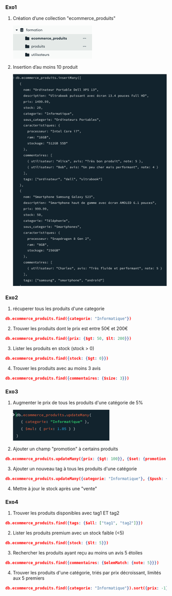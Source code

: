 ### Exo1

1. Création d’une collection "ecommerce_produits"

    ![ajout collection](image/image1.png)

2. Insertion d’au moins 10 produit

    ![ajout collection](image/image2.png)


### Exo2

1. récuperer tous les produits d'une categorie
```json
db.ecommerce_produits.find({categorie: "Informatique"})
```

2. Trouver les produits dont le prix est entre 50€ et 200€
```json
db.ecommerce_produits.find({prix: {$gt: 50, $lt: 200}})
```

3. Lister les produits en stock (stock > 0)
```json
db.ecommerce_produits.find({stock: {$gt: 0}})
```

4. Trouver les produits avec au moins 3 avis
```json
db.ecommerce_produits.find({commentaires: {$size: 3}})
```

### Exo3

1. Augmenter le prix de tous les produits d'une catégorie de 5%

    ![ajout collection](image/image3.png)

2. Ajouter un champ "promotion" à certains produits
```json
db.ecommerce_produits.updateMany({prix: {$gt: 100}}, {$set: {promotion: true}})
```

3. Ajouter un nouveau tag à tous les produits d'une catégorie
```json
db.ecommerce_produits.updateMany({categorie: "Informatique"}, {$push: {tags: "clavier"}})
```

4. Mettre à jour le stock après une "vente"


### Exo4

1. Trouver les produits disponibles avec tag1 ET tag2
```json
db.ecommerce_produits.find({tags: {$all: ["tag1", "tag2"]}})
```

2. Lister les produits premium avec un stock faible (<5)
```json
db.ecommerce_produits.find({stock: {$lt: 5}})
```

3. Rechercher les produits ayant reçu au moins un avis 5 étoiles
```json
db.ecommerce_produits.find({commentaires: {$elemMatch: {note: 5}}})
```
4. Trouver les produits d'une catégorie, triés par prix décroissant, limités aux 5 premiers
```json
db.ecommerce_produits.find({categorie: "Informatique"}).sort({prix: -1}).limit(5)
```